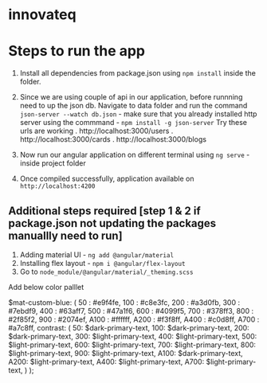 # innovateq

# Steps to run the app

1. Install all dependencies from package.json using `npm install` inside the folder.

2. Since we are using couple of api in our application, before runnning need to up the json db. Navigate to data folder and run the command `json-server --watch db.json` - make sure that you already installed http server using the commmand - `npm install -g json-server`
Try these urls are working
 . http://localhost:3000/users
 . http://localhost:3000/cards
 . http://localhost:3000/blogs
3. Now run our angular application on different terminal using `ng serve` - inside project folder
4. Once compiled successfully, application available on `http://localhost:4200`

## Additional steps required [step 1 & 2 if package.json not updating the packages manuallly need to run]
1. Adding material UI - `ng add @angular/material`
2. Installing flex layout - `npm i @angular/flex-layout`
3. Go to `node_module/@angular/material/_theming.scss`

Add below color palllet

$mat-custom-blue: (
  50 : #e9f4fe,
  100 : #c8e3fc,
  200 : #a3d0fb,
  300 : #7ebdf9,
  400 : #63aff7,
  500 : #47a1f6,
  600 : #4099f5,
  700 : #378ff3,
  800 : #2f85f2,
  900 : #2074ef,
  A100 : #ffffff,
  A200 : #f3f8ff,
  A400 : #c0d8ff,
  A700 : #a7c8ff,
  contrast: (
    50: $dark-primary-text,
    100: $dark-primary-text,
    200: $dark-primary-text,
    300: $light-primary-text,
    400: $light-primary-text,
    500: $light-primary-text,
    600: $light-primary-text,
    700: $light-primary-text,
    800: $light-primary-text,
    900: $light-primary-text,
    A100: $dark-primary-text,
    A200: $light-primary-text,
    A400: $light-primary-text,
    A700: $light-primary-text,
  )
);
